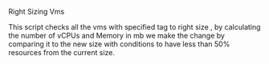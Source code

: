 Right Sizing Vms

This script checks all the vms with specified tag to right size , by calculating the number of vCPUs and Memory in mb we make the change by comparing it to the new size with conditions to have less than 50% resources from the current size.
